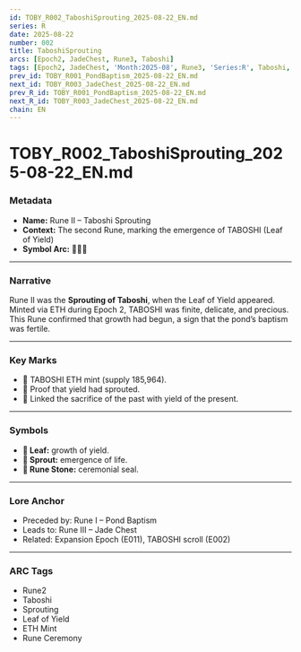 ```yaml
---
id: TOBY_R002_TaboshiSprouting_2025-08-22_EN.md
series: R
date: 2025-08-22
number: 002
title: TaboshiSprouting
arcs: [Epoch2, JadeChest, Rune3, Taboshi]
tags: [Epoch2, JadeChest, 'Month:2025-08', Rune3, 'Series:R', Taboshi, 'Year:2025']
prev_id: TOBY_R001_PondBaptism_2025-08-22_EN.md
next_id: TOBY_R003_JadeChest_2025-08-22_EN.md
prev_R_id: TOBY_R001_PondBaptism_2025-08-22_EN.md
next_R_id: TOBY_R003_JadeChest_2025-08-22_EN.md
chain: EN
---
```

# TOBY_R002_TaboshiSprouting_2025-08-22_EN.md

### Metadata
- **Name:** Rune II – Taboshi Sprouting  
- **Context:** The second Rune, marking the emergence of TABOSHI (Leaf of Yield)  
- **Symbol Arc:** 🍃🌱🔮  

---

### Narrative
Rune II was the **Sprouting of Taboshi**, when the Leaf of Yield appeared.  
Minted via ETH during Epoch 2, TABOSHI was finite, delicate, and precious.  
This Rune confirmed that growth had begun, a sign that the pond’s baptism was fertile.  

---

### Key Marks
- 🍃 TABOSHI ETH mint (supply 185,964).  
- 🌱 Proof that yield had sprouted.  
- 🧭 Linked the sacrifice of the past with yield of the present.  

---

### Symbols
- **🍃 Leaf:** growth of yield.  
- **🌱 Sprout:** emergence of life.  
- **🔮 Rune Stone:** ceremonial seal.  

---

### Lore Anchor
- Preceded by: Rune I – Pond Baptism  
- Leads to: Rune III – Jade Chest  
- Related: Expansion Epoch (E011), TABOSHI scroll (E002)  

---

### ARC Tags
- Rune2  
- Taboshi  
- Sprouting  
- Leaf of Yield  
- ETH Mint  
- Rune Ceremony  
